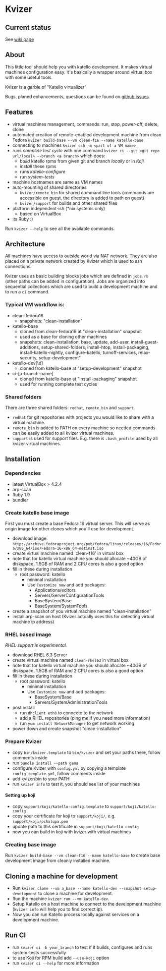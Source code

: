 # Kvizer

## Current status

See [wiki page](https://github.com/pitr-ch/kvizer/wiki)

## About

This little tool should help you with katello development. It makes virtual machines configuration easy. It's basically a wrapper around virtual box with some useful tools.

Kvizer is a garble of "Katello virtualizer"

Bugs, planed enhancements, questions can be found on [github issues](https://github.com/pitr-ch/kvizer/issues).

## Features

-   virtual machines management, commands: run, stop, power-off, delete, clone
-   automated creation of remote-enabled development machine from clean Fedora `kvizer build-base --vm clean-f16 --name katello-base`
-   connecting to machines `kvizer ssh -m <part of a VM name>`
-   runs *complete test cycle* with one command `kvizer ci --git <git repo url/local> --branch <a branch>` which does:
    -   *build* katello rpms from given git and branch *locally* or in *Koji*
    -   *install* these rpms
    -   runs *katello-configure*
    -   run *system-tests*
-   machine hostnames are same as VM names
-   auto-mounting of shared directories
    -   `kvizer/remote_bin` for shared command line tools (commands are accessible on guest, the directory is added to path on guest)
    -   `kvizer/support` for builds and other shared files
-   platform independent-ish (*nix systems only)
    -   based on VirtualBox
-   its Ruby :)

Run `kvizer --help` to see all the available commands.

## Architecture

All machines have access to outside world via NAT network. They are also placed on a private network created by Kvizer which is used to ssh connections.

Kvizer uses as basic building blocks jobs which are defined in `jobs.rb` (other paths can be added in configuration). Jobs are organized into sequential collections which are used to build a development machine and to run a `ci` command.

### Typical VM workflow is:

-   clean-fedora16
    -   snapshots: "clean-installation"
-   katello-base
    -   cloned from clean-fedora16 at "clean-installation" snapshot
    -   used as a base for cloning other machines
    -   snapshots: clean-installation, base, update, add-user, install-guest-additions, setup-shared-folders, install-htop, install-packaging, install-katello-nightly, configure-katello, turnoff-services, relax-security, setup-development"
-   katello-dev[\d]
    -   cloned from katello-base at "setup-development" snapshot
-   ci-[a-branch-name]
    -   cloned from katello-base at "install-packaging" snapshot
    -   used for running complete test cycles

### Shared folders

There are three shared folders: `redhat`, `remote_bin` and `support`.

-   `redhat` for git repositories with projects you would like to share with a virtual machine.
-   `remote_bin` is added to PATH on every machine so needed commands can be easily added to all kvizer virtual machines.
-   `support` is used for support files. E.g. there is `.bash_profile` used by all kvizer virtual machines.

## Installation

### Dependencies

-   latest VirtualBox > 4.2.4
-   arp-scan
-   Ruby 1.9
-   bundler

### Create katello base image

First you must create a base Fedora 16 virtual server. This will serve as origin image for other clones which you'll use for development.

-   download image: `http://archive.fedoraproject.org/pub/fedora/linux/releases/16/Fedora/x86_64/iso/Fedora-16-x86_64-netinst.iso`
-   create virtual machine named 'clean-f16' in virtual box
-   note that for katello virtual machine you should allocate ~40GB of diskspace, 1.5GB of RAM and 2 CPU cores is also a good option
-   fill in these during installation
    -   root password: katello
        -   minimal installation
        -   Use `Customize now` and add packages:
            -   Applications/editors
            -   Servers/ServerConfigurationTools
            -   BaseSystem/Base
            -   BaseSystem/SystemTools
-   create a snapshot of you virtual machine named "clean-installation"
-   install arp-scan on host (Kvizer actually uses this for detecting virtual machine ip address)

### RHEL based image

_RHEL support is experimental._

-   download RHEL 6.3 Server
-   create virtual machine named `clean-rhel63` in virtual box
-   note that for katello virtual machine you should allocate ~40GB of diskspace, 1.5GB of RAM and 2 CPU cores is also a good option
-   fill in these during installation
    -   root password: katello
        -   minimal installation
        -   Use `Customize now` and add packages:
            -   BaseSystem/Base
            -   Servers/SystemAdministrationTools
-   post install
    -   run `dhclient eth0` to connecto to the network
    -   add a RHEL repositories (ping me if you need more information)
    -   run `yum install NetworkManager` to get network working
-   power down and create snapshot "clean-installation"

### Prepare Kvizer

-   copy `bin/kvizer.template` to `bin/kvizer` and set your paths there, follow comments inside
-   run `bundle install --path gems`
-   configure Kvizer with `config.yml` by copying a template `config.template.yml`, follow comments inside
-   add kvizer/bin to your PATH
-   run `kvizer info` to test it, you should see list of your machines

#### Setting up koji

-   copy `support/koji/katello-config.template` to `support/koji/katello-config`
-   copy your certificate for koji to `support/koji/`, e.g. `support/koji/pchalupa.pem`
-   update path to this certificate in `support/koji/katello-config`
-   now you can build in koji with kvizer with virtual machines

### Creating base image

Run `kvizer build-base --vm clean-f16 --name katello-base` to create base development image from cleanly installed machine.

## Cloning a machine for development

-   Run `kvizer clone --vm a_base --name katello-dev --snapshot setup-development` to clone a machine for development.
-   Run the machine `kvizer run --vm katello-dev`.
-   Setup Katello on a host machine to connect to the development machine (`kvizer info` will help you to find correct ip).
-   Now you can run Katello process locally against services on a development machine.

## Run CI

-   run `kvizer ci -b your_branch` to test if it builds, configures and runs system-tests successfully
-   to use Koji for RPM build add `--use-koji` option
-   run `kvizer ci --help` for more information



